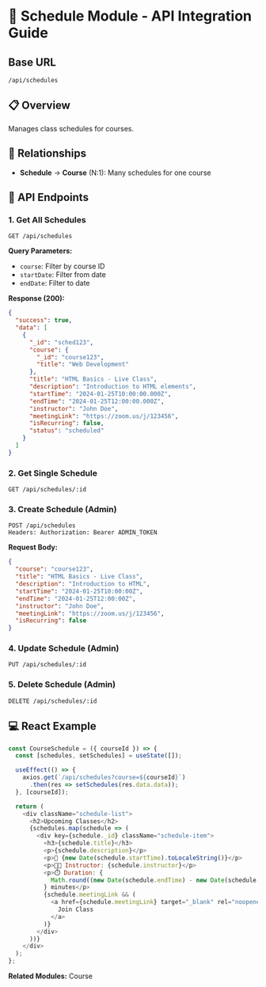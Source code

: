 # 📅 Schedule Module - API Integration Guide

## Base URL
```
/api/schedules
```

## 📋 Overview
Manages class schedules for courses.

## 🔗 Relationships
- **Schedule** → **Course** (N:1): Many schedules for one course

## 🎯 API Endpoints

### 1. Get All Schedules
```http
GET /api/schedules
```

**Query Parameters:**
- `course`: Filter by course ID
- `startDate`: Filter from date
- `endDate`: Filter to date

**Response (200):**
```json
{
  "success": true,
  "data": [
    {
      "_id": "sched123",
      "course": {
        "_id": "course123",
        "title": "Web Development"
      },
      "title": "HTML Basics - Live Class",
      "description": "Introduction to HTML elements",
      "startTime": "2024-01-25T10:00:00.000Z",
      "endTime": "2024-01-25T12:00:00.000Z",
      "instructor": "John Doe",
      "meetingLink": "https://zoom.us/j/123456",
      "isRecurring": false,
      "status": "scheduled"
    }
  ]
}
```

### 2. Get Single Schedule
```http
GET /api/schedules/:id
```

### 3. Create Schedule (Admin)
```http
POST /api/schedules
Headers: Authorization: Bearer ADMIN_TOKEN
```

**Request Body:**
```json
{
  "course": "course123",
  "title": "HTML Basics - Live Class",
  "description": "Introduction to HTML",
  "startTime": "2024-01-25T10:00:00Z",
  "endTime": "2024-01-25T12:00:00Z",
  "instructor": "John Doe",
  "meetingLink": "https://zoom.us/j/123456",
  "isRecurring": false
}
```

### 4. Update Schedule (Admin)
```http
PUT /api/schedules/:id
```

### 5. Delete Schedule (Admin)
```http
DELETE /api/schedules/:id
```

## 💻 React Example

```javascript
const CourseSchedule = ({ courseId }) => {
  const [schedules, setSchedules] = useState([]);

  useEffect(() => {
    axios.get(`/api/schedules?course=${courseId}`)
      .then(res => setSchedules(res.data.data));
  }, [courseId]);

  return (
    <div className="schedule-list">
      <h2>Upcoming Classes</h2>
      {schedules.map(schedule => (
        <div key={schedule._id} className="schedule-item">
          <h3>{schedule.title}</h3>
          <p>{schedule.description}</p>
          <p>📅 {new Date(schedule.startTime).toLocaleString()}</p>
          <p>👨‍🏫 Instructor: {schedule.instructor}</p>
          <p>⏱️ Duration: {
            Math.round((new Date(schedule.endTime) - new Date(schedule.startTime)) / 60000)
          } minutes</p>
          {schedule.meetingLink && (
            <a href={schedule.meetingLink} target="_blank" rel="noopener noreferrer">
              Join Class
            </a>
          )}
        </div>
      ))}
    </div>
  );
};
```

**Related Modules:** Course

